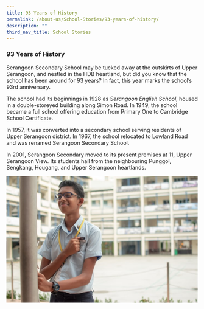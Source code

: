 ```yaml
---
title: 93 Years of History
permalink: /about-us/School-Stories/93-years-of-history/
description: ""
third_nav_title: School Stories
---
```

### 93 Years of History

Serangoon Secondary School may be tucked away at the outskirts of Upper Serangoon, and nestled in the HDB heartland, but did you know that the school has been around for 93 years? In fact, this year marks the school’s 93rd anniversary.

The school had its beginnings in 1928 as _Serangoon English School_, housed in a double-storeyed building along Simon Road. In 1949, the school became a full school offering education from Primary One to Cambridge School Certificate.

In 1957, it was converted into a secondary school serving residents of Upper Serangoon district. In 1967, the school relocated to Lowland Road and was renamed Serangoon Secondary School.

In 2001, Serangoon Secondary moved to its present premises at 11, Upper Serangoon View. Its students hail from the neighbouring Punggol, Sengkang, Hougang, and Upper Serangoon heartlands.

![](/images/photo_2022-06-25_19-13-39.jpg)